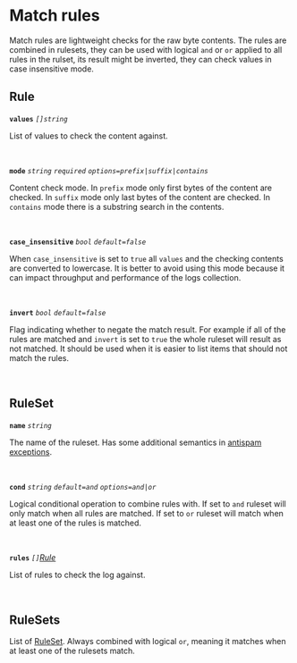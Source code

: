 # Match rules

Match rules are lightweight checks for the raw byte contents. The rules are combined in rulesets, they can be used with logical `and` or `or` applied to all rules in the rulset, its result might be inverted, they can check values in case insensitive mode.

## Rule

**`values`** *`[]string`*

List of values to check the content against.

<br>

**`mode`** *`string`* *`required`* *`options=prefix|suffix|contains`*

Content check mode. In `prefix` mode only first bytes of the content are checked. In `suffix` mode only last bytes of the content are checked. In `contains` mode there is a substring search in the contents.

<br>

**`case_insensitive`** *`bool`* *`default=false`*

When `case_insensitive` is set to `true` all `values` and the checking contents are converted to lowercase. It is better to avoid using this mode because it can impact throughput and performance of the logs collection. 

<br>

**`invert`** *`bool`* *`default=false`*

Flag indicating whether to negate the match result. For example if all of the rules are matched and `invert` is set to `true` the whole ruleset will result as not matched. It should be used when it is easier to list items that should not match the rules.

<br>

## RuleSet

**`name`** *`string`*

The name of the ruleset. Has some additional semantics in [antispam exceptions](/pipeline/antispam/README.md#exception-parameters).

<br>

**`cond`** *`string`* *`default=and`* *`options=and|or`*

Logical conditional operation to combine rules with. If set to `and` ruleset will only match when all rules are matched. If set to `or` ruleset will match when at least one of the rules is matched.

<br>

**`rules`** *`[]`[Rule](/cfg/matchrule/README.md#rule)*

List of rules to check the log against.

<br>

## RuleSets

List of [RuleSet](/cfg/matchrule/README.md#ruleset). Always combined with logical `or`, meaning it matches when at least one of the rulesets match.
